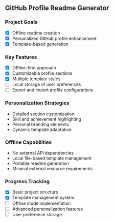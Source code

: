 ## GitHub Profile Readme Generator

### Project Goals
- [x] Offline readme creation
- [x] Personalized GitHub profile enhancement
- [x] Template-based generation

### Key Features
- [x] Offline-first approach
- [x] Customizable profile sections
- [x] Multiple template styles
- [ ] Local storage of user preferences
- [ ] Export and import profile configurations

### Personalization Strategies
- Detailed section customization
- Skill and achievement highlighting
- Personal branding elements
- Dynamic template adaptation

### Offline Capabilities
- No external API dependencies
- Local file-based template management
- Portable readme generation
- Minimal external resource requirements

### Progress Tracking
- [x] Basic project structure
- [x] Template management system
- [ ] Offline mode implementation
- [ ] Advanced personalization features
- [ ] User preference storage
